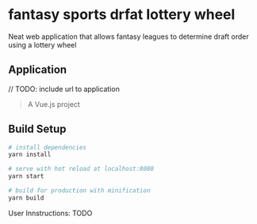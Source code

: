 # fantasy sports drfat lottery wheel

Neat web application that allows fantasy leagues to determine draft order using a lottery wheel

## Application
// TODO: include url to application

> A Vue.js project

## Build Setup

``` bash
# install dependencies
yarn install

# serve with hot reload at localhost:8080
yarn start

# build for production with minification
yarn build

```

User Innstructions:
TODO

